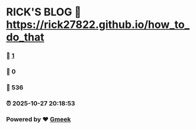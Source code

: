 # RICK'S BLOG :link: https://rick27822.github.io/how_to_do_that 
### :page_facing_up: [1](https://rick27822.github.io/how_to_do_that/tag.html) 
### :speech_balloon: 0 
### :hibiscus: 536 
### :alarm_clock: 2025-10-27 20:18:53 
### Powered by :heart: [Gmeek](https://github.com/Meekdai/Gmeek)
